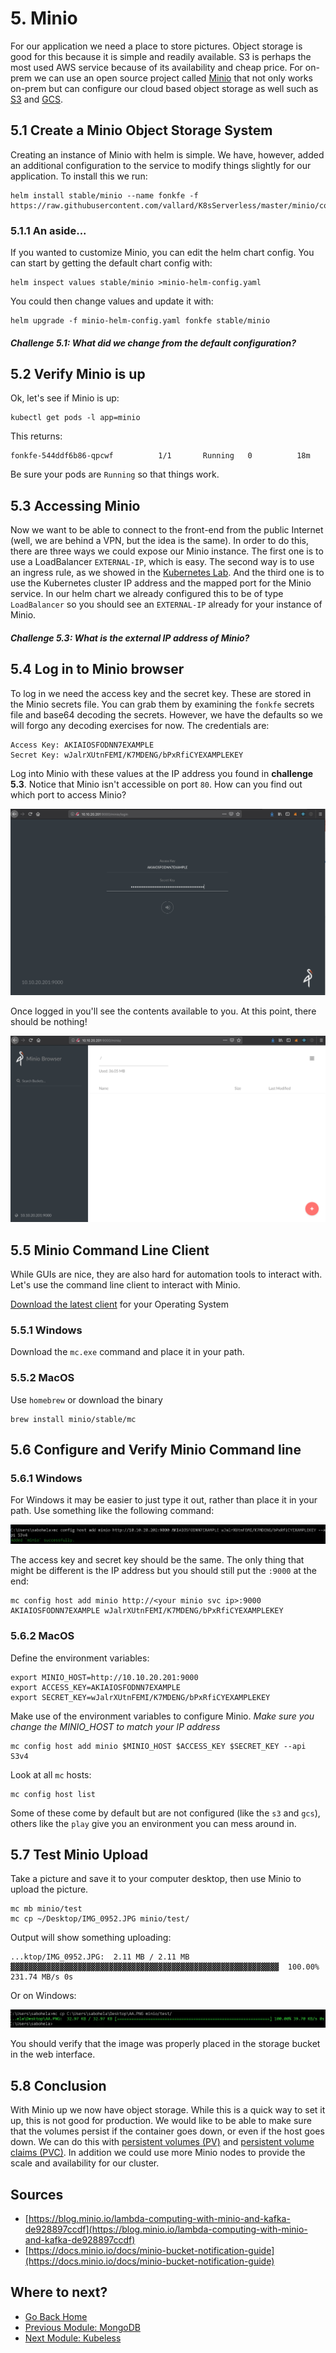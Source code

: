 # 5. Minio

For our application we need a place to store pictures.  Object storage is good for this because it is simple and readily available.  S3 is perhaps the most used AWS service because of its availability and cheap price.  For on-prem we can use an open source project called [Minio](https://minio.io/) that not only works on-prem but can configure our cloud based object storage as well such as [S3](https://aws.amazon.com/s3/) and [GCS](https://cloud.google.com/storage/).  

## 5.1 Create a Minio Object Storage System

Creating an instance of Minio with helm is simple. We have, however, added an additional configuration to the service to modify things slightly for our application.  To install this we run:

```
helm install stable/minio --name fonkfe -f https://raw.githubusercontent.com/vallard/K8sServerless/master/minio/config.yaml
```


### 5.1.1 An aside...
If you wanted to customize Minio, you can edit the helm chart config.  You can start by getting the default chart config with:

```
helm inspect values stable/minio >minio-helm-config.yaml
```
You could then change values and update it with:

```
helm upgrade -f minio-helm-config.yaml fonkfe stable/minio
```

##### Challenge 5.1: What did we change from the default configuration?

## 5.2 Verify Minio is up

Ok, let's see if Minio is up:

```
kubectl get pods -l app=minio
```

This returns:

```
fonkfe-544ddf6b86-qpcwf          1/1       Running   0          18m
```
Be sure your pods are `Running` so that things work.

## 5.3 Accessing Minio

Now we want to be able to connect to the front-end from the public Internet (well, we are behind a VPN, but the idea is the same).  In order to do this, there are three ways we could expose our Minio instance.  The first one is to use a LoadBalancer `EXTERNAL-IP`, which is easy. The second way is to use an ingress rule, as we showed in the [Kubernetes Lab](../kubernetes/README.md).  And the third one is to use the Kubernetes cluster IP address and the mapped port for the Minio service. In our helm chart we already configured this to be of type `LoadBalancer` so you should see an `EXTERNAL-IP` already for your instance of Minio.

##### Challenge 5.3: What is the external IP address of Minio?

## 5.4 Log in to Minio browser

To log in we need the access key and the secret key.  These are stored in the Minio secrets file.  You can grab them by examining the `fonkfe` secrets file and base64 decoding the secrets.  However, we have the defaults so we will forgo any decoding exercises for now.  The credentials are:

```
Access Key: AKIAIOSFODNN7EXAMPLE
Secret Key: wJalrXUtnFEMI/K7MDENG/bPxRfiCYEXAMPLEKEY
```


Log into Minio with these values at the IP address you found in __challenge 5.3__.  Notice that Minio isn't accessible on port `80`.  How can you find out which port to access Minio?

![minio](../images/minio01.png)

Once logged in you'll see the contents available to you. At this point, there should be nothing!

![minio inside](../images/minio02.png)

## 5.5 Minio Command Line Client

While GUIs are nice, they are also hard for automation tools to interact with.  Let's use the command line client to interact with Minio.

[Download the latest client](https://docs.minio.io/docs/minio-client-complete-guide) for your Operating System

### 5.5.1 Windows

Download the `mc.exe` command and place it in your path.

### 5.5.2 MacOS

Use `homebrew` or download the binary

```
brew install minio/stable/mc
```

## 5.6 Configure and Verify Minio Command line

### 5.6.1 Windows

For Windows it may be easier to just type it out, rather than place it in your path.  Use something like the following command:

![windows mc config](../images/minio03.png)

The access key and secret key should be the same.  The only thing that might be different is the IP address but you should still put the `:9000` at the end:

```
mc config host add minio http://<your minio svc ip>:9000 AKIAIOSFODNN7EXAMPLE wJalrXUtnFEMI/K7MDENG/bPxRfiCYEXAMPLEKEY
```

### 5.6.2 MacOS

Define the environment variables:

```
export MINIO_HOST=http://10.10.20.201:9000
export ACCESS_KEY=AKIAIOSFODNN7EXAMPLE
export SECRET_KEY=wJalrXUtnFEMI/K7MDENG/bPxRfiCYEXAMPLEKEY
```

Make use of the environment variables to configure Minio.  _Make sure you change the MINIO\_HOST to match your IP address_

```
mc config host add minio $MINIO_HOST $ACCESS_KEY $SECRET_KEY --api S3v4
```

Look at all `mc` hosts:

```
mc config host list
```

Some of these come by default but are not configured (like the `s3` and `gcs`), others like the `play` give you an environment you can mess around in.

## 5.7 Test Minio Upload

Take a picture and save it to your computer desktop, then use Minio to upload the picture.

```
mc mb minio/test
mc cp ~/Desktop/IMG_0952.JPG minio/test/
```

Output will show something uploading:

```
...ktop/IMG_0952.JPG:  2.11 MB / 2.11 MB  ▓▓▓▓▓▓▓▓▓▓▓▓▓▓▓▓▓▓▓▓▓▓▓▓▓▓▓▓▓▓▓▓▓▓▓▓▓▓▓▓▓▓▓▓▓▓▓▓▓▓▓▓▓▓▓▓▓▓▓▓  100.00% 231.74 MB/s 0s
```

Or on Windows:

![mc upload windows](../images/minio04.png)

You should verify that the image was properly placed in the storage bucket in the web interface. 

## 5.8 Conclusion

With Minio up we now have object storage.  While this is a quick way to set it up, this is not good for production.  We would like to be able to make sure that the volumes persist if the container goes down, or even if the host goes down.  We can do this with [persistent volumes (PV)](https://kubernetes.io/docs/concepts/storage/persistent-volumes/) and [persistent volume claims (PVC)](https://kubernetes.io/docs/concepts/storage/persistent-volumes/#persistentvolumeclaims).  In addition we could use more Minio nodes to provide the scale and availability for our cluster.

## Sources

* [https://blog.minio.io/lambda-computing-with-minio-and-kafka-de928897ccdf](https://blog.minio.io/lambda-computing-with-minio-and-kafka-de928897ccdf)
* [https://docs.minio.io/docs/minio-bucket-notification-guide](https://docs.minio.io/docs/minio-bucket-notification-guide)

## Where to next?

* [Go Back Home](../README.md)
* [Previous Module: MongoDB](../mongo/README.md)
* [Next Module: Kubeless](../kubeless/README.md)
